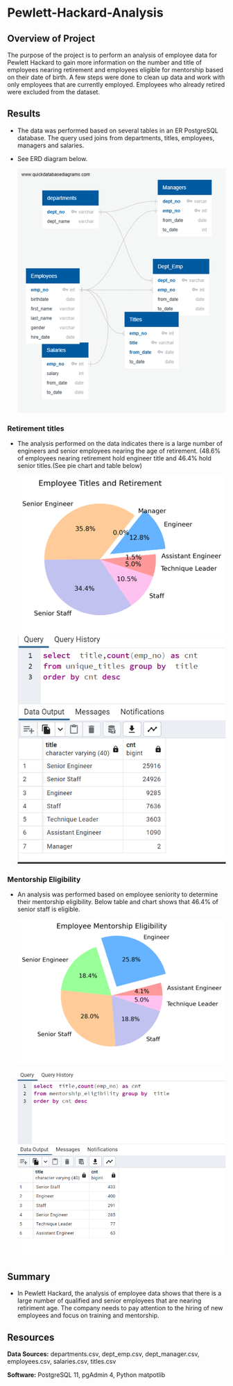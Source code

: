 # Pewlett-Hackard-Analysis
## **Overview of Project**

The purpose of the project is to perform an analysis of employee data for Pewlett Hackard to gain more information on the number and title of employees nearing retirement and employees eligible for mentorship based on their date of birth. A few steps were done to clean up data and work with only employees that are currently employed. Employees who already retired were excluded from the dataset.


## Results

- The data was performed based on several tables in an ER PostgreSQL database. The query used joins from departments, titles, employees, managers and salaries. 
- See ERD diagram below.


	![alt text](https://github.com/mabulhassan/Pewlett-Hackard-Analysis/blob/main/Resources/ER_Diagram.png "Employee DB")
		   

### Retirement titles 

- The analysis performed on the data indicates there is a large number of engineers and senior employees nearing the age of retirement.
(48.6% of employees nearing retirement hold engineer title and 46.4% hold senior titles.(See pie chart and table below) 
	
	![alt text](https://github.com/mabulhassan/Pewlett-Hackard-Analysis/blob/main/Resources/EmployeeTitle.png "Unique Titles")
	![alt text](https://github.com/mabulhassan/Pewlett-Hackard-Analysis/blob/main/Resources/employee_retirement.png "Unique Titles table count")

### Mentorship Eligibility

- An analysis was performed based on employee seniority to determine their mentorship eligibility. Below table and chart shows that 46.4% of senior staff is eligible.

	![alt text](https://github.com/mabulhassan/Pewlett-Hackard-Analysis/blob/main/Resources/EmployeeEligibility.png "Mentorship Eligibility")
	
	
	![alt text](https://github.com/mabulhassan/Pewlett-Hackard-Analysis/blob/main/Resources/mentorship_eligibility.png "Mentorship Eligibility")
	
## Summary

- In Pewlett Hackard, the analysis of employee data shows that there is a large number of qualified and senior employees that are nearing retiriment age. The company needs to pay attention to 
the hiring of new employees and focus on training and mentorship.

## Resources

**Data Sources:** departments.csv, dept_emp.csv, dept_manager.csv, employees.csv, salaries.csv, titles.csv

**Software:** PostgreSQL 11, pgAdmin 4, Python matpotlib 
